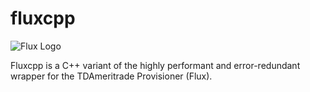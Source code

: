 # fluxcpp
![Flux Logo](https://i.imgur.com/MFQBlUd.png)

Fluxcpp is a C++ variant of the highly performant and error-redundant wrapper for the TDAmeritrade Provisioner (Flux).
